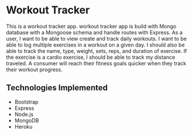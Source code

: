 # Workout Tracker

This is a workout tracker app. workout tracker app is build with Mongo database with a Mongoose schema and handle routes with Express.
As a user, I want to be able to view create and track daily workouts. I want to be able to log multiple exercises in a workout on a given day. I should also be able to track the name, type, weight, sets, reps, and duration of exercise. If the exercise is a cardio exercise, I should be able to track my distance traveled.
A consumer will reach their fitness goals quicker when they track their workout progress.


## Technologies Implemented

* Bootstrap
* Express
* Node.js
* MongoDB
* Heroku





